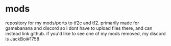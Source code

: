 # mods
repository for my mods/ports to tf2c and tf2. primarily made for gamebanana and discord so i dont have to upload files there, and can instead link github.
if you'd like to see one of my mods removed, my discord is JackBoi#1758
